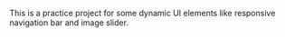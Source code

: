 This is a practice project for some dynamic UI elements like responsive navigation bar and image slider.
